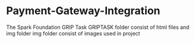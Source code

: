 # Payment-Gateway-Integration
The Spark Foundation GRIP Task
GRIPTASK folder consist of html files and img folder
img folder consist of images used in project
